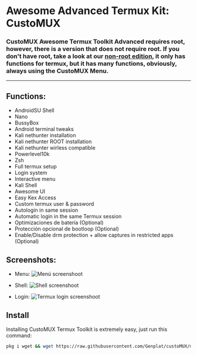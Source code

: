 # Awesome Advanced Termux Kit: CustoMUX
### CustoMUX Awesome Termux Toolkit Advanced requires root, however, there is a version that does not require root. If you don't have root, take a look at our [non-root edition](https://github.com/Genplat/awesome-termux), it only has functions for termux, but it has many functions, obviously, always using the CustoMUX Menu.

----------------------------------------

## Functions:
- AndroidSU Shell
- Nano
- BussyBox
- Android terminal tweaks
- Kali nethunter installation
- Kali nethunter ROOT installation
- Kali nethunter wirless compatible
- Powerlevel10k
- Zsh
- Full termux setup
- Login system
- Interactive menu
- Kali Shell
- Awesome UI
- Easy Kex Access
- Custom termux user & password
- Autologin in same session
- Automatic login in the same Termux session
- Optimizaciones de batería (Optional)
- Protección opcional de bootloop (Optional)
- Enable/Disable drm protection + allow captures in restricted apps (Optional)

## Screenshots:
- Menu:
![Menú screenshoot](https://i.ibb.co/B43Qf93/Screenshot-20230812-164229-Termux.png)

- Shell:
![Shell screenshoot](https://i.ibb.co/B43Qf93/Screenshot-20230812-164229-Termux.png)

- Login:
![Termux login screenshoot](https://i.ibb.co/KFZxR4M/Screenshot-20230802-153801-Termux.png)

## Install

Installing CustoMUX Termux Toolkit is extremely easy, just run this command:
```sh
pkg i wget && wget https://raw.githubusercontent.com/Genplat/custoMUX/main/install.sh && bash install.sh
```
